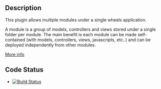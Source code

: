 <h2>Description</h2>
<p>This plugin allows multiple modules under a single wheels application. </p>
<p>A module is a group of models, controllers and views stored under a single folder per module. The main benefit is each module can be made self-contained (with models, controllers, views, javascripts, etc..) and can be deployed independently from other modules.</p>

[More info](plugins/multimodule/README.md)

## Code Status

* [![Build Status](https://travis-ci.org/scahyono/multimodule.svg?branch=master)](https://travis-ci.org/scahyono/multimodule)
